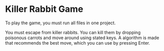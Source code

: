 # Killer Rabbit Game
To play the game, you must run all files in one project.

You must escape from killer rabbits. You can kill them by dropping poisonous carrots and move around using stated keys. 
A algorithm is made that recommends the best move, which you can use by pressing Enter.
